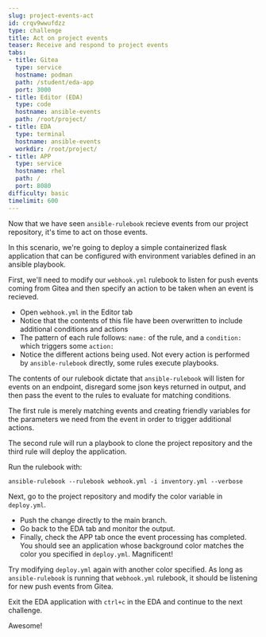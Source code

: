 ```yaml
---
slug: project-events-act
id: crqv9wwufdzz
type: challenge
title: Act on project events
teaser: Receive and respond to project events
tabs:
- title: Gitea
  type: service
  hostname: podman
  path: /student/eda-app
  port: 3000
- title: Editor (EDA)
  type: code
  hostname: ansible-events
  path: /root/project/
- title: EDA
  type: terminal
  hostname: ansible-events
  workdir: /root/project/
- title: APP
  type: service
  hostname: rhel
  path: /
  port: 8080
difficulty: basic
timelimit: 600
---
```

Now that we have seen `ansible-rulebook` recieve events from our project repository, it's time to act on those events.

In this scenario, we're going to deploy a simple containerized flask application that can be configured with environment variables defined in an ansible playbook.

First, we'll need to modify our `webhook.yml` rulebook to listen for push events coming from Gitea and then specify an action to be taken when an event is recieved.

- Open `webhook.yml` in the Editor tab
- Notice that the contents of this file have been overwritten to include additional conditions and actions
- The pattern of each rule follows: `name:` of the rule, and a `condition:` which triggers some `action:`
- Notice the different actions being used. Not every action is performed by `ansible-rulebook` directly, some rules execute playbooks.

The contents of our rulebook dictate that `ansible-rulebook` will listen for events on an endpoint, disregard some json keys returned in output, and then pass the event to the rules to evaluate for matching conditions.

The first rule is merely matching events and creating friendly variables for the parameters we need from the event in order to trigger additional actions.

The second rule will run a playbook to clone the project repository and the third rule will deploy the application.

Run the rulebook with:
```
ansible-rulebook --rulebook webhook.yml -i inventory.yml --verbose
```

Next, go to the project repository and modify the color variable in `deploy.yml`.
- Push the change directly to the main branch.
- Go back to the EDA tab and monitor the output.
- Finally, check the APP tab once the event processing has completed. You should see an application whose background color matches the color you specified in `deploy.yml`. Magnificent!

Try modifying `deploy.yml` again with another color specified. As long as `ansible-rulebook` is running that `webhook.yml` rulebook, it should be listening for new push events from Gitea.

Exit the EDA application with `ctrl+c` in the EDA and continue to the next challenge.

Awesome!
